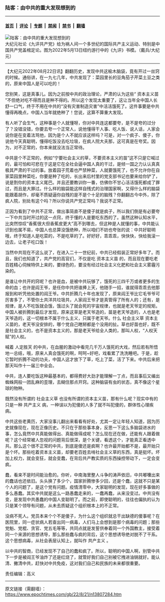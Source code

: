 ### 陆客：由中共的重大发现想到的

---

#### [首页](../../../..?n13807284) &nbsp;|&nbsp; [评论](../../../../../epoch-comment?n13807284) &nbsp;|&nbsp; [专题](../../../../../epoch-special?n13807284) &nbsp;|&nbsp; [禁闻](../../../../../epoch-news?n13807284) &nbsp;|&nbsp; [禁书](../../../../../books?n13807284) &nbsp;|&nbsp; [翻墙](https://github.com/gfw-breaker/nogfw/blob/master/README.md?n13807284)


<div><img alt="陆客：由中共的重大发现想到的" class="attachment-djy_600_400 size-djy_600_400 wp-post-image" src="https://i.epochtimes.com/assets/uploads/2022/06/id13766745-470bbfef77c80760da3ff9c8e0a30dbe-600x400.jpeg"/>
<div class="caption">
 大纪元社论《九评共产党》给为祸人间一个多世纪的国际共产主义运动、特别是中国共产党盖棺定论。图为2022年5月13日纽约游行中的《九评》书模。（戴兵/大纪元）
</div></div><hr/><div class="post_content" id="artbody" itemprop="articleBody">
 <!-- article content begin -->
 <p>
  【大纪元2022年08月22日讯】翻翻历史，发现中共这榆木脑袋，竟有开过一丝窍的时候。通俗讲，在一九七几年，中共发现了：菜园里长的豆角茄子芹菜土豆之类的，原来中国人是可以吃的！
 </p>
 <p>
  您别笑，这是真事儿。因为之前按中共的政治理论，严肃的认为这些“
  <ok href="https://www.epochtimes.com/gb/tag/%E8%B5%84%E6%9C%AC%E4%B8%BB%E4%B9%89%E8%8B%97.html">
   资本主义苗
  </ok>
  ”不但绝对吃不得而且是种不得的。所以这个发现太重要了，这让当年全中国人长舒一口气，终于不用在中共的“没有灾害制造灾害”中活活饿死了。这件事要是中共懂得再晚点，中国人当年就绝种了！您说，这算不算重大发现。
 </p>
 <p>
  有人听了会生气，这种事是个人就懂呀，你对中共连这都要夸，是不是夸的过分了？没错没错，你要去夸一个正常人，说他懂得干人事、吃人饭、说人话，人家会说你是在变着法骂他，因为是个人不就应该这样吗？可是，对一个疯子、傻子，你说他今天真聪明，懂得吃饭没去吃垃圾，在疯人院大夫那，这可真是在夸奖。因为，对不正常的，你本来就没法当正常待。
 </p>
 <p>
  中共是个不正常的，例如“宁要社会主义的草，不要资本主义的苗”这不只是它喊过的，最可怕和可悲在于这是它在全社会逼中国人真的干过，是倾一国之力认认真真极其严肃的干过的事。放着园子荒着也严禁种菜，人就要饿死了，也不允许你在自家菜园里种菜吃，你要是种了吃的，长出来后村里的党支部书记也要来给你铲了，说是割你的资本主义尾巴。并且还要教训你一番，仿佛你不甘心活活饿死都成了罪过，而且是大罪过。什么样的脑袋能这样自残式的治理国家啊，又得什么样的脑袋能跟着胡作，却毫不质疑逼你自残的是不是个十足的脑残？你翻翻古今中外，除了疯人院，别处有这个吗？所以你说共产党正常吗？我说不正常。
 </p>
 <p>
  正因为看到了中共不正常，做出事简直不是傻子就是疯子，所以我们倒是有必要夸一下中共当时开过的这一点窍，终于懂的人是要吃东西的了。虽然这种认知水平，比突然惊叹“香蕉很大但香蕉皮更大”高不到哪去，但这种是人就懂的事，中共能认识到也属不易，中国人也总算没饿绝种，所以咱们不妨也夸张的说：中共好聪明哦，终于知道人是吃菜的，不是吃草的了。好好好，乖乖乖，快快快，快给我滚一边去，让老子吃口饭！
 </p>
 <p>
  当然中共现在不这么说了，在进入二十一世纪前，中共已经假装正常好多年了。而且，我们也知道了，共产党的高官们，不仅是吃
  <ok href="https://www.epochtimes.com/gb/tag/%E8%B5%84%E6%9C%AC%E4%B8%BB%E4%B9%89%E8%8B%97.html">
   资本主义苗
  </ok>
  的，而且现在要吃老百姓精心伺候特供上来的，要绿色的，要没有经过社会主义化肥和社会主义雾霾污染的。
 </p>
 <p>
  是谁让中共开的窍呢？也许是血，是被中共玩够了，饿死的三四千万或者更多的生命的血；也许是阎王爷，是任你中共把谁捧上天，他随手一招，谁就得乖乖去他那报到和听凭他处置的阎王爷。中共折腾几十年也发现了，原来阎王爷比它毛爷爷可厉害多了，不管你土共洋共垃圾共，人家阎王爷才是真管得了所有人的；还有，是规律，是人不吃饭就会饿，饿过头了就会死的宇宙规律，也就是老天爷定的规矩。中国人被折腾到最后才发现，原来这草是老天爷造的，苗是老天爷造的，人也是老天爷造的，这一切根本不属于什么主义，只属于老天爷。什么
  <ok href="https://www.epochtimes.com/gb/tag/%E7%A4%BE%E4%BC%9A%E4%B8%BB%E4%B9%89%E8%8D%89.html">
   社会主义草
  </ok>
  资本主义苗的，老天爷没安排的，哪个党自己瞎掰都是个没用的扯。草也好苗也好，既不是社会主义的，也不是资本主义的，那是老天爷给全人类的，那叫人权，“人权天赋”的人权。
 </p>
 <p>
  喊着
  <ok href="https://www.epochtimes.com/gb/tag/%E4%BA%BA%E5%AE%9A%E8%83%9C%E5%A4%A9.html">
   人定胜天
  </ok>
  的中共，在血腥的激动中看完几千万人饿死的大戏，然后若有所悟地一总结，哦，原来人真会饿死的啊，呵呵~好吧，戏看累了洗洗睡吧。于是，趁它暂时折腾不动的功夫，中国人这才放下了草，吃上了菜，活了下来。中共后来把那天叫作十一届三中全会。
 </p>
 <p>
  中共，连人要吃饭这种最基本的，都得费好大劲才能理解一丁点，而且事后又编出蜘蛛网般一团乱麻的歪理，去糊住那点开窍。这种脑袋有虫的状态，真不像这个星球的物种。
 </p>
 <p>
  既然没有所谓的
  <ok href="https://www.epochtimes.com/gb/tag/%E7%A4%BE%E4%BC%9A%E4%B8%BB%E4%B9%89%E8%8D%89.html">
   社会主义草
  </ok>
  也没有所谓的资本主义苗，那有什么呢？现实中有的只是一种
  <ok href="https://www.epochtimes.com/gb/tag/%E5%85%B1%E4%BA%A7%E4%B8%BB%E4%B9%89.html">
   共产主义
  </ok>
  病，一种误以为犯傻的人多了就不叫犯傻的，群体性心理疾病。
 </p>
 <p>
  中共这些老黄历，大家没事儿翻出来看看有好处，尤其一定让年轻人知道，因为历史就像现在，现在正像历史。不只在于那些事本身，反思一下这么多脑袋进水的事，怎么竟然中共真能做得出、真能做得成呢？怎么现在还在做，还能有人跟着做呢？这个经常被人忽视的问题背后很深，是个关键，看透这个，才能真正看透中共。那么这个很不正常的中共，到底是傻还是疯啊？也许最开始都不是，最开始只是个坏。那些吃着资本主义苗，却要老百姓去啃社会主义草的东西，真是挺坏。坏加上权力，就会变狂，就会变蠢，在背后共产教实质的东西操控带动下，一定会变疯。
 </p>
 <p>
  蠢，看来不是时间能治愈的。你听，中南海里整人斗争的涛声依旧，中共嘟囔出来的蠢话也还依旧。头头换了多少个，国家折腾惨多少回，还是个蠢，这就不只是某个人的问题了，是这个党有问题。疫情清零中，大家聪明的发现，现在好多事做的多么愚蠢。其实中共就是这么一路愚蠢走来的，一蠢再蠢，从来没变过。中共没有变，是发现中共愚蠢的中国人变聪明了。而之前，即使聪明的，往往也偏执的认为只是某个领导有问题，从未去质疑这个组织根本上的不正常。
 </p>
 <p>
  没病不死人。党员本来个个不是傻子，为什么这个组织就总干出缺德的傻事呢？在医院里，同一症状病人若查出同一病毒，人们马上会想到是那个病毒的问题；那些党魁、党棍、贪官、党五毛等等，共同点就是发誓供奉着同一个外国教主，接受着同一个来源的思想诱导，那么那些蠢与疯的背后，这个思想诱导绝对脱不了干系。这个思想病毒，从社会表层认知上，就叫作
  <ok href="https://www.epochtimes.com/gb/tag/%E5%85%B1%E4%BA%A7%E4%B8%BB%E4%B9%89.html">
   共产主义
  </ok>
  。
 </p>
 <p>
  以中共的智商，已经发现不了自己的蠢和疯了。所以，聪明的中国人啊，别管中共下一步是被阎王爷油炸了还是红烧了，就管好我们自己别被它拽进油锅就好。能认清、撇清中共，赶快对中共免疫，这对我们自己和民族的未来都很重要。
 </p>
 <p>
  责任编辑：高义
 </p>
 <!-- article content end -->
 <div id="below_article_ad">
 </div>
</div>


---

原文链接（需翻墙）：https://www.epochtimes.com/gb/22/8/21/n13807284.htm